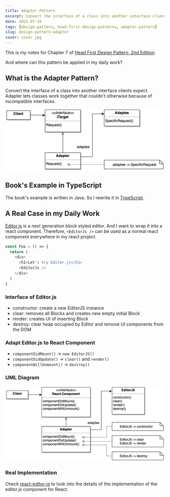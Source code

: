 ```yaml
---
title: Adapter Pattern
excerpt: Convert the interface of a class into another interface clients expect. Adapter lets classes work together that couldn't otherwise because of incompatible interfaces.
date: 2021-07-10
tags: [design-pattern, head-first-design-patterns, adapter-pattern]
slug: design-pattern-adapter
cover: cover.jpg
---
```


This is my notes for Chapter 7 of [Head First Design Pattern, 2nd Edition](https://learning.oreilly.com/library/view/head-first-design/9781492077992/).

And where can this pattern be applied in my daily work?

## What is the Adapter Pattern?

Convert the interface of a class into another interface clients expect. Adapter lets classes work together that couldn't otherwise because of incompatible interfaces.

![UML-Adapter-Pattern](./UML-adapter-pattern.png)

## Book's Example in TypeScript

The book's example is written in Java. So I rewrite it in [TypeScript](https://github.com/wtlin1228/typescript-head-first-design-patterns-2nd-edition/tree/main/07-1-duck-and-turkey).

## A Real Case in my Daily Work

[Editor.js](https://editorjs.io/) is a next generation block styled editor. And I want to wrap it into a react component. Therefore, `<EditorJs />` can be used as a normal react component everywhere in my react project.

```js
const Foo = () => {
  return (
    <div>
      <h1>Let's try Editor.js</h1>
      <EditorJs />
    </div>
  )
}
```

### Interface of Editor.js

- constructor: create a new EditorJS instance
- clear: removes all Blocks and creates new empty initial Block
- render: creates UI of inserting Block
- destroy: clear heap occupied by Editor and remove UI components from the DOM

### Adapt Editor.js to React Component

- `componentDidMount()` -> `new EditorJS()`
- `componentDidUpdate()` -> `clear()` and `render()`
- `componentWillUnmount()` -> `destroy()`

### UML Diagram

![UML-EDITORJS-ADAPTER](./UML-editorjs-adapter.png)

### Real Implementation

Check [react-editor-js](https://github.com/Jungwoo-An/react-editor-js) to look into the details of the implementation of the editor.js component for React.
